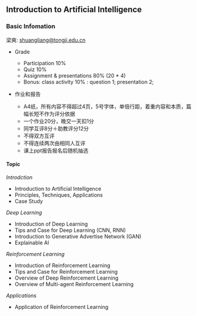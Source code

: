 ## Introduction to Artificial Intelligence 

### Basic Infomation

梁爽: shuangliang@tongji.edu.cn

* Grade
  + Participation                10%
  + Quiz                         10%
  + Assignment & presentations   80% (20 * 4)
  + Bonus: class activity        10% : question 1; presentation 2; 

* 作业和报告
  + A4纸，所有内容不得超过4页，5号字体，单倍行距，着重内容和本质，篇幅长短不作为评分依据
  + 一个作业20分，晚交一天扣1分
  + 同学互评8分＋助教评分12分
  + 不得双方互评
  + 不得连续两次由相同人互评
  + 课上ppt报告报名后随机抽选

#### Topic

*Introdction*
  + Introduction to Artificial Intelligence
  + Principles, Techniques, Applications
  + Case Study

*Deep Learning*
  + Introduction of Deep Learning
  + Tips and Case for Deep Learning (CNN, RNN)
  + Introduction to Generative Advertise Network (GAN)
  + Explainable Al

*Reinforcement Learning*
  + Introduction of Reinforcement Learning
  + Tips and Case for Reinforcement Learning
  + Overview of Deep Reinforcement Learning
  + Overview of Multi-agent Reinforcement Learning

*Applications*
  + Application of Reinforcement Learning
